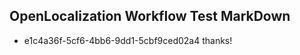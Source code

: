 ## OpenLocalization Workflow Test MarkDown
* e1c4a36f-5cf6-4bb6-9dd1-5cbf9ced02a4 thanks!

<!--HONumber=Aug16_HO1-->


